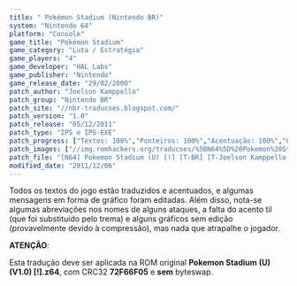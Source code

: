 ```yaml
---
title: " Pokémon Stadium (Nintendo BR)"
system: "Nintendo 64"
platform: "Console"
game_title: "Pokémon Stadium"
game_category: "Luta / Estratégia"
game_players: "4"
game_developer: "HAL Labs"
game_publisher: "Nintendo"
game_release_date: "29/02/2000"
patch_author: "Joelson Kamppello"
patch_group: "Nintendo BR"
patch_site: "//nbr-traducoes.blogspot.com/"
patch_version: "1.0"
patch_release: "05/12/2011"
patch_type: "IPS e IPS-EXE"
patch_progress: ["Textos: 100%","Ponteiros: 100%","Acentuação: 100%","Gráficos: 10%","Revisão: 100%"]
patch_images: ["//img.romhackers.org/traducoes/%5BN64%5D%20Pokemon%20Stadium%20-%20Nintendo%20BR%20-%201.jpg","//img.romhackers.org/traducoes/%5BN64%5D%20Pokemon%20Stadium%20-%20Nintendo%20BR%20-%202.jpg","//img.romhackers.org/traducoes/%5BN64%5D%20Pokemon%20Stadium%20-%20Nintendo%20BR%20-%203.jpg"]
patch_file: "[N64] Pokemon Stadium (U) [!] [T-BR] [T-Joelson Kamppello G-Nintendo BR] [V-1.0 P-90% A-2011].zip"
modified_date: "2011/12/06"
---
```

Todos os textos do jogo estão traduzidos e acentuados, e algumas mensagens em forma de gráfico foram editadas. Além disso, nota-se algumas abreviações nos nomes de alguns ataques, a falta do acento til (que foi substituído pelo trema) e alguns gráficos sem edição (provavelmente devido à compressão), mas nada que atrapalhe o jogador.

<b>ATENÇÃO</b>:

Esta tradução deve ser aplicada na ROM original <b>Pokemon Stadium (U) (V1.0) [!].z64</b>, com CRC32 <b>72F66F05</b> e <b>sem</b> byteswap.

